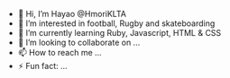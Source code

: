 - 👋 Hi, I’m Hayao @HmoriKLTA
- 👀 I’m interested in football, Rugby and skateboarding
- 🌱 I’m currently learning Ruby, Javascript, HTML & CSS
- 💞️ I’m looking to collaborate on ...
- 📫 How to reach me ...
- ⚡ Fun fact: ...

<!---
HmoriKLTA/HmoriKLTA is a ✨ special ✨ repository because its `README.md` (this file) appears on your GitHub profile.
You can click the Preview link to take a look at your changes.
--->

